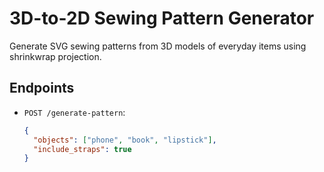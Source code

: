 # 3D-to-2D Sewing Pattern Generator

Generate SVG sewing patterns from 3D models of everyday items using shrinkwrap projection.

## Endpoints

- `POST /generate-pattern`:
  ```json
  {
    "objects": ["phone", "book", "lipstick"],
    "include_straps": true
  }
